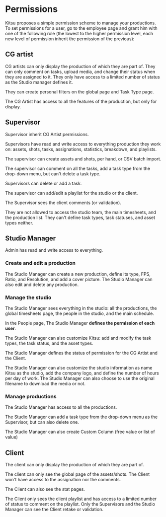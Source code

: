 # Permissions

Kitsu proposes a simple permission scheme to manage your productions. To set
permissions for a user, go to the employee page and grant him with one of the following role (the lowest to the higher permission level, each new level of permission inherit the permission of the previous):


## CG artist

CG artists can only display the production of which they are part of.
They can only comment on tasks, upload media, and change their status when they are assigned to it. They only have access to a limited number of status as the Studio manager defines it.

They can create personal filters on the global page and Task Type page.

The CG Artist has access to all the features of the production, but only for display.



## Supervisor

Supervisor inherit CG Artist permissions.

Supervisors have read and write access to everything production they work on:
assets, shots, tasks, assignations, statistics, breakdown, and playlists.

The supervisor can create assets and shots, per hand, or CSV batch import.

The supervisor can comment on all the tasks, add a task type from the drop-down menu, but can't delete a task type.

Supervisors can delete or add a task. 

The supervisor can add/edit a playlist for the studio or the client. 

The Supervisor sees the client comments (or validation). 

They are not allowed to access the studio team, the main timesheets, and the
production list. They can't define task types, task statuses, and asset types
neither.

## Studio Manager

Admin has read and write access to everything.


### Create and edit a production

The Studio Manager can create a new production, define its type, FPS, Ratio, and Resolution, and add a cover picture. The Studio Manager can also edit and delete any production.


### Manage the studio

The Studio Manager sees everything in the studio: all the productions, the global timesheets page, the people in the studio, and the main schedule.

In the People page, The Studio Manager **defines the permission of each user**.

The Studio Manager can also customize Kitsu: add and modify the task types, the task status, and the asset types. 

The Studio Manager defines the status of permission for the CG Artist and the Client.

The Studio Manager can also customize the studio information as name Kitsu as the studio, add the company logo, and define the number of hours per day of work. 
The Studio Manager can also choose to use the original filename to download the media or not.


### Manage productions

The Studio Manager has access to all the productions. 

The Studio Manager can add a task type from the drop-down menu as the Supervisor, but can also delete one.

The Studio Manager can also create Custom Column (free value or list of value)


## Client

The client can only display the production of which they are part of.

The client can only see the global page of the assets/shots. The Client won't have access to the assignation nor the comments.

The Client can also see the stat pages.

The Client only sees the client playlist and has access to a limited number of status to comment on the playlist. Only the Supervisors and the Studio Manager can see the Client retake or validation.



